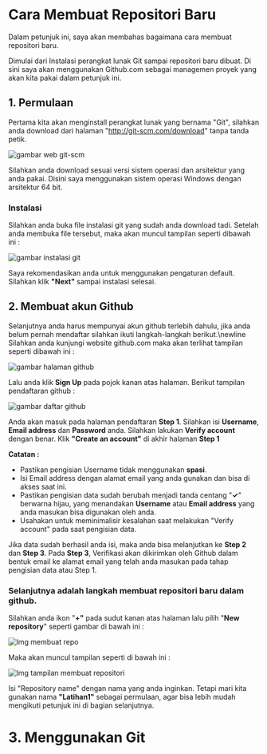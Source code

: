 # Cara Membuat Repositori Baru

<p>Dalam petunjuk ini, saya akan membahas bagaimana cara membuat repositori baru.</p>
Dimulai dari Instalasi perangkat lunak Git sampai repositori baru dibuat.
Di sini saya akan menggunakan Github.com sebagai managemen proyek yang akan kita pakai dalam petunjuk ini.

## 1. Permulaan
Pertama kita akan menginstall perangkat lunak yang bernama "Git", silahkan anda download dari halaman "http://git-scm.com/download" tanpa tanda petik.

![gambar web git-scm](https://github.com/antonmartinus72/latihan1/blob/master/img/Img_1.png)

Silahkan anda download sesuai versi sistem operasi dan arsitektur yang anda pakai. Disini saya menggunakan sistem operasi Windows dengan arsitektur 64 bit.

### Instalasi

<p>Silahkan anda buka file instalasi git yang sudah anda download tadi.
Setelah anda membuka file tersebut, maka akan muncul tampilan seperti dibawah ini :</p>

![gambar instalasi git](https://github.com/antonmartinus72/latihan1/blob/master/img/Img_2.png)

Saya rekomendasikan anda untuk menggunakan pengaturan default. Silahkan klik **"Next"** sampai instalasi selesai.

## 2. Membuat akun Github
Selanjutnya anda harus mempunyai akun github terlebih dahulu, jika anda belum pernah mendaftar silahkan ikuti langkah-langkah berikut.\newline
Silahkan anda kunjungi website github.com maka akan terlihat tampilan seperti dibawah ini :

![gambar halaman github](https://github.com/antonmartinus72/LatihanVCS/blob/master/img/Img_3.png)

Lalu anda klik **Sign Up** pada pojok kanan atas halaman. 
Berikut tampilan pendaftaran github :

![gambar daftar github](https://github.com/antonmartinus72/LatihanVCS/blob/master/img/Img_4.png)

Anda akan masuk pada halaman pendaftaran **Step 1**.
Silahkan isi **Username**, **Email address** dan **Password** anda.
Silahkan lakukan **Verify account** dengan benar.
Klik **"Create an account"** di akhir halaman **Step 1**

**Catatan :**

* Pastikan pengisian Username tidak menggunakan **spasi**.
* Isi Email address dengan alamat email yang anda gunakan dan bisa di akses saat ini.
* Pastikan pengisian data sudah berubah menjadi tanda centang "**✓**" berwarna hijau, yang menandakan **Username** atau **Email address** yang anda masukan bisa digunakan oleh anda.
* Usahakan untuk meminimalisir kesalahan saat melakukan "Verify account" pada saat pengisian data.

Jika data sudah berhasil anda isi, maka anda bisa melanjutkan ke **Step 2** dan **Step 3**.
Pada **Step 3**, Verifikasi akan dikirimkan oleh Github dalam bentuk email ke alamat email yang telah anda masukan pada tahap pengisian data atau Step 1.

### Selanjutnya adalah langkah membuat repositori baru dalam github.

Silahkan anda ikon "**+"** pada sudut kanan atas halaman lalu pilih "**New repository**" seperti gambar di bawah ini :

![Img membuat repo](https://github.com/antonmartinus72/LatihanVCS/blob/master/img/Img_5.png)

Maka akan muncul tampilan seperti di bawah ini :

![Img tampilan membuat repositori](https://github.com/antonmartinus72/LatihanVCS/blob/master/img/Img_6.png)

Isi "Repository name" dengan nama yang anda inginkan. Tetapi mari kita gunakan nama **"Latihan1"** sebagai permulaan, agar bisa lebih mudah mengikuti petunjuk ini di bagian selanjutnya.

# 3. Menggunakan Git